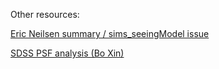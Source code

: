 Other resources:

[Eric Neilsen summary / sims_seeingModel issue](https://github.com/lsst/sims_seeingModel/issues/2)

[SDSS PSF analysis (Bo Xin)](https://arxiv.org/abs/1805.02845)
